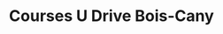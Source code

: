 ---
title: "Courses U Drive Bois-Cany"
url: /le-grand-quevilly/courses-u-drive-bois-cany/
shop: supermarché
---